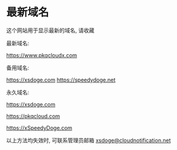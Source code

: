 # 最新域名
这个网站用于显示最新的域名, 请收藏

最新域名:

https://www.pkqcloudx.com

备用域名:

https://xsdoge.com
https://speedydoge.net

永久域名:

https://xsdoge.com

https://pkqcloud.com

https://xSpeedyDoge.com

以上方法均失效时, 可联系管理员邮箱
xsdoge@cloudnotification.net
